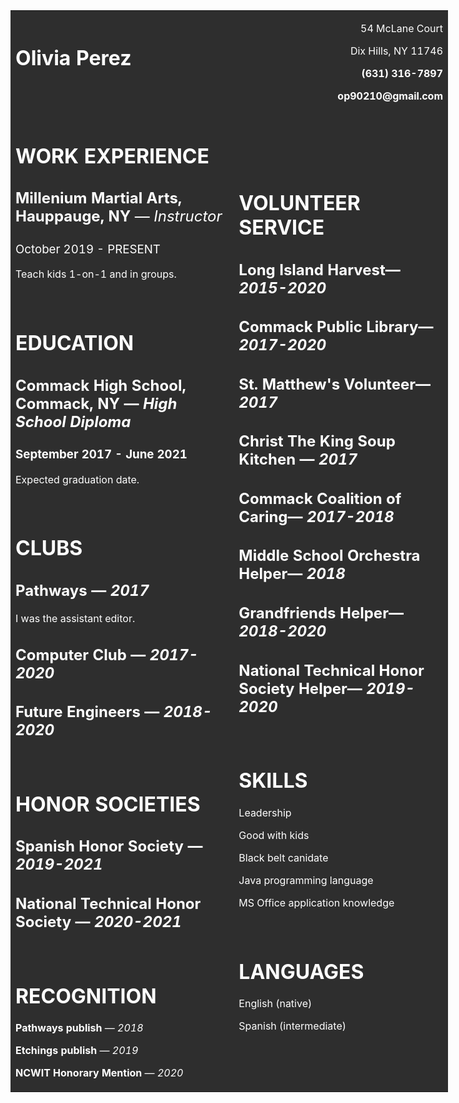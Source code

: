 <table style="width: 700px; background-color: #2e2e2e; border-color: #eeeeee; margin-left: auto; margin-right: auto;">
<tbody>
  
<tr>

<td style="width: 500.00px;">
<h1><span style="font-weight: 500; color: #ffffff;"><strong>Olivia Perez</strong></span></h1>
<p>&nbsp;</p>
</td>

<td style="width: 500.00px;">
<p style="text-align: right;"><span style="color: #ffffff;">54 McLane Court</span></p>
<p style="text-align: right;"><span style="color: #ffffff;">Dix Hills, NY 11746</span></p>
<p style="text-align: right;"><span style="color: #ffffff;"><strong>(631) 316-7897</strong></span></p>
<p style="text-align: right;"><span style="color: #ffffff;"><strong>op90210@gmail.com</strong></span></p>
</td>

</tr>


<tr>
  
<td style="width: 500.00px;">
  
<h1><span style="color: #ffffff;"><strong>WORK EXPERIENCE</strong></span></h1>
<h2><span style="color: #ffffff;"><strong>Millenium Martial Arts, Hauppauge, NY</strong><span style="font-weight: 400;">&nbsp;&mdash; <em>Instructor</em></span></span></h2>
<h3><span style="font-weight: 400; color: #ffffff;">October 2019 - PRESENT</span></h3>
<p><span style="color: #ffffff;">Teach kids 1-on-1 and in groups.</span></p>
<p>&nbsp;</p>

<h1><span style="color: #ffffff;"><strong>EDUCATION</strong></span></h1>
<h2><span style="color: #ffffff;"><strong>Commack High School, </strong>Commack, NY &mdash; <em>High School Diploma</em></span></h2>
<h3><span style="color: #ffffff;">September 2017 - June 2021</span></h3>
<p><span style="color: #ffffff;">Expected graduation date.</span></p>
<p>&nbsp;</p>

<h1><span style="color: #ffffff;">CLUBS</span></h1>
<h2><span style="color: #ffffff;"><strong>Pathways&nbsp;</strong>&mdash; <em>2017</em></span></h2>
<p><span style="color: #ffffff;">I was the assistant editor.</span></p>
<h2><span style="color: #ffffff;"><strong>Computer Club&nbsp;</strong>&mdash; <em>2017-2020</em></span></h2>
<h2><span style="color: #ffffff;"><strong>Future Engineers&nbsp;</strong>&mdash; <em>2018-2020</em></span></h2>
<p>&nbsp;</p>

<h1><span style="color: #ffffff;">HONOR SOCIETIES</span></h1>
<h2><span style="color: #ffffff;"><strong>Spanish Honor Society&nbsp;</strong>&mdash; <em>2019-2021</em></span></h2>
<h2><span style="color: #ffffff;"><strong>National Technical Honor Society&nbsp;</strong>&mdash; <em>2020-2021</em></span></h2>
<p>&nbsp;</p>

<h1><span style="color: #ffffff;"><strong>RECOGNITION</strong></span></h1>
<p><span style="color: #ffffff;"><strong>Pathways publish </strong>&mdash; <em>2018</em></span></p>
<p><span style="color: #ffffff;"><strong>Etchings publish </strong>&mdash; <em>2019</em></span></p>
<p><span style="color: #ffffff;"><strong>NCWIT Honorary Mention&nbsp;</strong>&mdash; <em>2020</em></span></p>

</td>

<td>
  
<h1><span style="color: #ffffff;">VOLUNTEER SERVICE</span></h1>
<h2><span style="color: #ffffff;"><strong>Long Island Harvest</strong>&mdash; <em>2015-2020</em></span></h2>

<h2><span style="color: #ffffff;"><strong>Commack Public Library</strong>&mdash; <em>2017-2020</em></span></h2>

<h2><span style="color: #ffffff;"><strong>St. Matthew's Volunteer</strong>&mdash; <em>2017</em></span></h2>

<h2><span style="color: #ffffff;"><strong>Christ The King Soup Kitchen&nbsp;</strong>&mdash; <em>2017</em></span></h2>

<h2><span style="color: #ffffff;"><strong>Commack Coalition of Caring</strong>&mdash; <em>2017-2018</em></span></h2>

<h2><span style="color: #ffffff;"><strong>Middle School Orchestra Helper</strong>&mdash; <em>2018</em></span></h2>

<h2><span style="color: #ffffff;"><strong>Grandfriends Helper</strong>&mdash; <em>2018-2020</em></span></h2>

<h2><span style="color: #ffffff;"><strong>National Technical Honor Society Helper</strong>&mdash; <em>2019-2020</em></span></h2>

<p>&nbsp;</p>

<h1><span style="color: #ffffff;"><strong>SKILLS</strong></span></h1>
<p><span style="color: #ffffff;">Leadership</span></p>
<p><span style="color: #ffffff;">Good with kids</span></p>
<p><span style="color: #ffffff;">Black belt canidate</span></p>
<p><span style="color: #ffffff;">Java programming language</span></p>
<p><span style="color: #ffffff;">MS Office application knowledge</span></p>
<p>&nbsp;</p>

<h1><span style="color: #ffffff;"><strong>LANGUAGES</strong></span></h1>
<p><span style="color: #ffffff;">English (native)</span></p>
<p><span style="color: #ffffff;">Spanish (intermediate)</span></p>
  
</td>

</tr>

</tbody>
</table>
